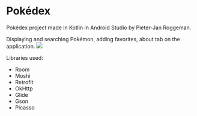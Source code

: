 # Pokédex
Pokédex project made in Kotlin in Android Studio by Pieter-Jan Roggeman.

Displaying and searching Pokémon, adding favorites, about tab on the application.
![](https://i.ibb.co/7tChqpy/MenuNav.png)

Libraries used: 

- Room
- Moshi
- Retrofit
- OkHttp
- Glide
- Gson
- Picasso
